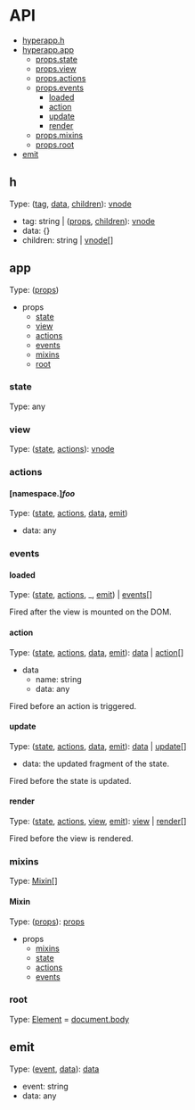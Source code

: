 # API

* [hyperapp.h](#h)
* [hyperapp.app](#app)
  * [props.state](#state)
  * [props.view](#view)
  * [props.actions](#actions)
  * [props.events](#events)
    * [loaded](#loaded)
    * [action](#action)
    * [update](#update)
    * [render](#render)
  * [props.mixins](#mixins)
  * [props.root](#root)
* [emit](#emit)

## h

[vnode]: /docs/core.md#virtual-nodes

Type: ([tag](#h-tag), [data](#h-data), [children](#h-children)): [vnode]

* <a name="h-tag"></a>tag: string | ([props](#h-data), [children](#h-children)): [vnode]
* <a name="h-data"></a>data: {}
* <a name="h-children"></a>children: string | [vnode]\[\]

## app

Type: ([props](#app-props))

* <a name="app-props"></a> props
  * [state](#state)
  * [view](#view)
  * [actions](#actions)
  * [events](#events)
  * [mixins](#mixins)
  * [root](#root)

### state

Type: any

### view

Type: ([state](#state), [actions](#actions)): [vnode]

### actions
#### <a name="actions-foo"></a>[namespace.]_foo_

Type: ([state](#state), [actions](#actions), [data](#actions-data), [emit](#emit))

* <a name="actions-data"></a> data: any

### events
#### loaded

Type: ([state](#state), [actions](#actions), _, [emit](#emit)) | [events](#loaded)\[\]

Fired after the view is mounted on the DOM.

#### action

Type: ([state](#state), [actions](#actions), [data](#action-data), [emit](#emit)): [data](#action-data) | [action](#action)\[\]

* <a name="action-data"></a>data
  * name: string
  * data: any

Fired before an action is triggered.

#### update

Type: ([state](#state), [actions](#actions), [data](#update-data), [emit](#emit)): [data](#update-data) | [update](#update)\[\]

* <a name="update-data"></a>data: the updated fragment of the state.

Fired before the state is updated.

#### render

Type: ([state](#state), [actions](#actions), [view](#view), [emit](#emit)): [view](#view) | [render](#render)\[\]

Fired before the view is rendered.

### mixins

Type: [Mixin](#mixins-mixin)\[\]

#### <a name="mixins-mixin"></a>Mixin

Type: ([props](#app-props)): [props](#mixin-props)

* <a name="mixin-props"></a>props
  * [mixins](#mixins)
  * [state](#state)
  * [actions](#actions)
  * [events](#events)

### root

Type: [Element](https://developer.mozilla.org/en-US/docs/Web/API/Element) = [document.body](https://developer.mozilla.org/en-US/docs/Web/API/Document/body)

## emit

Type: ([event](#emit-event), [data](#emit-data)): [data](#emit-data)

* <a name="emit-event"></a>event: string
* <a name="emit-data"></a>data: any
